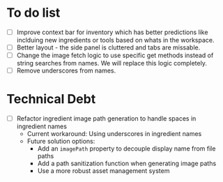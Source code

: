 # To do list

- [ ] Improve context bar for inventory which has better predictions like inclduing new ingredients or tools based on whats in the workspace.
- [ ] Better layout - the side panel is cluttered and tabs are missable.
- [ ] Change the image fetch logic to use specific get methods instead of string searches from names. We will replace this logic completely.
- [ ] Remove underscores from names.

# Technical Debt

- [ ] Refactor ingredient image path generation to handle spaces in ingredient names
  - Current workaround: Using underscores in ingredient names
  - Future solution options:
    - Add an `imagePath` property to decouple display name from file paths
    - Add a path sanitization function when generating image paths
    - Use a more robust asset management system